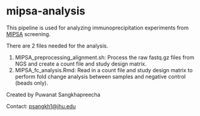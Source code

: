 # mipsa-analysis

This pipeline is used for analyzing immunoprecipitation experiments from [MIPSA](https://www.nature.com/articles/s41551-022-00925-y) screening. 

There are 2 files needed for the analysis. 
1. MIPSA_preprocessing_alignment.sh: Process the raw fastq.gz files from NGS and create a count file and study design matrix.
2. MIPSA_fc_analysis.Rmd: Read in a count file and study design matrix to perform fold change analysis between samples and negative control (beads only).

Created by Puwanat Sangkhapreecha

Contact: psangkh1@jhu.edu
